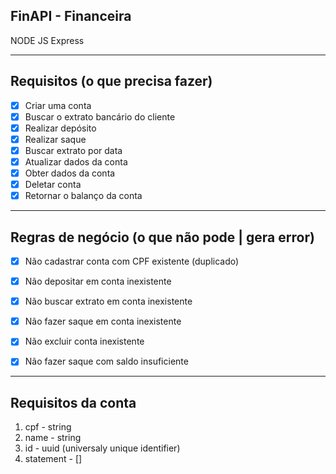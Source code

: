 ## FinAPI - Financeira

NODE JS
Express

---
## Requisitos (o que precisa fazer)

- [x] Criar uma conta
- [x] Buscar o extrato bancário do cliente
- [x] Realizar depósito
- [x] Realizar saque
- [x] Buscar extrato por data
- [x] Atualizar dados da conta
- [x] Obter dados da conta
- [x] Deletar conta
- [x] Retornar o balanço da conta

---
## Regras de negócio (o que não pode | gera error)

- [x] Não cadastrar conta com CPF existente (duplicado)
- [x] Não depositar em conta inexistente
- [x] Não buscar extrato em conta inexistente
- [x] Não fazer saque em conta inexistente
- [x] Não excluir conta inexistente
- [x] Não fazer saque com saldo insuficiente



---
## Requisitos da conta

1. cpf - string
2. name - string
3. id - uuid (universaly unique identifier) 
4. statement - [] 

<!-- Rocketseat - Ignite -->
